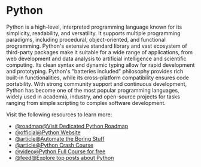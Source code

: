 # Python

Python is a high-level, interpreted programming language known for its simplicity, readability, and versatility. It supports multiple programming paradigms, including procedural, object-oriented, and functional programming. Python's extensive standard library and vast ecosystem of third-party packages make it suitable for a wide range of applications, from web development and data analysis to artificial intelligence and scientific computing. Its clean syntax and dynamic typing allow for rapid development and prototyping. Python's "batteries included" philosophy provides rich built-in functionalities, while its cross-platform compatibility ensures code portability. With strong community support and continuous development, Python has become one of the most popular programming languages, widely used in academia, industry, and open-source projects for tasks ranging from simple scripting to complex software development.

Visit the following resources to learn more:

- [@roadmap@Visit Dedicated Python Roadmap](/python)
- [@official@Python Website](https://www.python.org/)
- [@article@Automate the Boring Stuff](https://automatetheboringstuff.com/)
- [@article@Python Crash Course](https://ehmatthes.github.io/pcc/)
- [@video@Python Full Course for free](https://www.youtube.com/watch?v=ix9cRaBkVe0)
- [@feed@Explore top posts about Python](https://app.daily.dev/tags/python?ref=roadmapsh)
